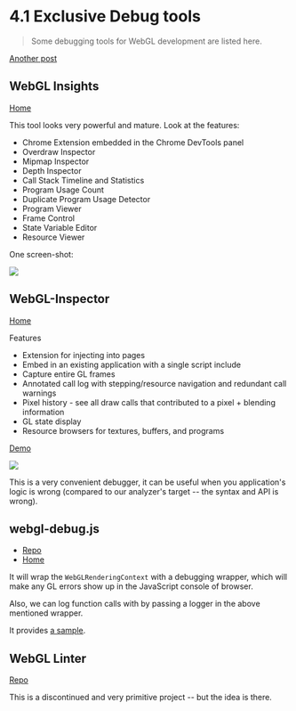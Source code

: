 # 4.1 Exclusive Debug tools

> Some debugging tools for WebGL development are listed here.

[Another post](http://www.realtimerendering.com/blog/webgl-debugging-and-profiling-tools/)

## WebGL Insights
[Home](https://github.com/3Dparallax/insight)

This tool looks very powerful and mature. Look at the features:

* Chrome Extension embedded in the Chrome DevTools panel
* Overdraw Inspector
* Mipmap Inspector
* Depth Inspector
* Call Stack Timeline and Statistics
* Program Usage Count
* Duplicate Program Usage Detector
* Program Viewer
* Frame Control
* State Variable Editor
* Resource Viewer

One screen-shot:

![](https://camo.githubusercontent.com/a2d7ae628deeb8979d1a488bdb916de6b9b9ef62/687474703a2f2f692e696d6775722e636f6d2f327230795864342e6a7067)


## WebGL-Inspector
[Home](https://benvanik.github.com/WebGL-Inspector/)

Features

* Extension for injecting into pages
* Embed in an existing application with a single script include
* Capture entire GL frames
* Annotated call log with stepping/resource navigation and redundant call warnings
* Pixel history - see all draw calls that contributed to a pixel + blending information
* GL state display
* Resource browsers for textures, buffers, and programs

[Demo](http://benvanik.github.io/WebGL-Inspector/samples/lesson05/embedded.html)

![](http://benvanik.github.io/WebGL-Inspector/images/screenshots/main.jpg)

This is a very convenient debugger, it can be useful when you application's logic is wrong (compared to our analyzer's target -- the syntax and API is wrong).

## webgl-debug.js
* [Repo](https://github.com/KhronosGroup/WebGLDeveloperTools)
* [Home](https://www.khronos.org/webgl/wiki/Debugging)

It will wrap the `WebGLRenderingContext` with a debugging wrapper, which will make any GL errors show up in the JavaScript console of browser.

Also, we can log function calls with by passing a logger in the above mentioned wrapper.

It provides [a sample](https://github.com/KhronosGroup/WebGLDeveloperTools/blob/master/src/debug/debug-sample.html).

## WebGL Linter
[Repo](https://github.com/CharlesLillo/WebGL_Linter)

This is a discontinued and very primitive project -- but the idea is there.
